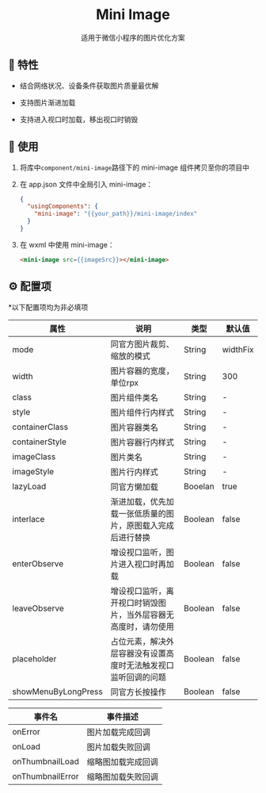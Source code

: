 <h1 align="center">Mini Image</h1>

<div align="center">适用于微信小程序的图片优化方案</div>

## 🎉 特性

- 结合网络状况、设备条件获取图片质量最优解

- 支持图片渐进加载

- 支持进入视口时加载，移出视口时销毁

## 🔨 使用

1. 将库中`component/mini-image`路径下的 mini-image 组件拷贝至你的项目中

2. 在 app.json 文件中全局引入 mini-image：
   
   ```json
   {
     "usingComponents": {
       "mini-image": "{{your_path}}/mini-image/index"
     }
   }
   ```

3. 在 wxml 中使用 mini-image：
   
   ```html
   <mini-image src={{imageSrc}}></mini-image>
   ```

## ⚙️ 配置项

*以下配置项均为非必填项

| 属性                  | 说明                              | 类型      | 默认值      |
| ------------------- | ------------------------------- | ------- | -------- |
| mode                | 同官方图片裁剪、缩放的模式                   | String  | widthFix |
| width               | 图片容器的宽度，单位rpx                   | String  | 300      |
| class               | 图片组件类名                          | String  | -        |
| style               | 图片组件行内样式                        | String  | -        |
| containerClass      | 图片容器类名                          | String  | -        |
| containerStyle      | 图片容器行内样式                        | String  | -        |
| imageClass          | 图片类名                            | String  | -        |
| imageStyle          | 图片行内样式                          | String  | -        |
| lazyLoad            | 同官方懒加载                          | Booelan | true     |
| interlace           | 渐进加载，优先加载一张低质量的图片，原图载入完成后进行替换   | Boolean | false    |
| enterObserve        | 增设视口监听，图片进入视口时再加载               | Boolean | false    |
| leaveObserve        | 增设视口监听，离开视口时销毁图片，当外层容器无高度时，请勿使用 | Boolean | false    |
| placeholder         | 占位元素，解决外层容器没有设置高度时无法触发视口监听回调的问题 | Boolean | false    |
| showMenuByLongPress | 同官方长按操作                         | Boolean | false    |

| 事件名              | 事件描述      |
| ---------------- | --------- |
| onError          | 图片加载完成回调  |
| onLoad           | 图片加载失败回调  |
| onThumbnailLoad  | 缩略图加载完成回调 |
| onThumbnailError | 缩略图加载失败回调 |
